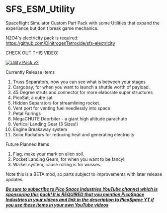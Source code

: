 # SFS_ESM_Utility
Spaceflight Simulator Custom Part Pack with some Utilities that expand the experiance but don't break game mechanics.


N2O4's electricity pack is required: https://github.com/DinitrogenTetroxide/sfs-electricity

CHECK OUT THIS VIDEO!


[![Uility Pack v2](https://user-images.githubusercontent.com/109048742/184974397-2e7d5b36-71c5-4a0e-9494-a4be4f7b2a84.jpg)](https://youtu.be/OOuBHnekdi4)

Currently Release Items
1. Truss Separators, now you can see what is between your stages
2. Cargobay, for when you want to launch a shuttle worth of payload.
3. 45 Degree struts and connector for more elaborate super structures
4. PicoSat, a cube sat
5. Hidden Separators for streamlining rocket.
6. Vent port for venting fuel needlessly into space
7. Petal Fairings
8. MegaCHUTE Deorbiter - a giant high altitude parachute
9. Vertical Landing Gear (3 Sizes!)
10. Engine Breakaway system
11. Solar Radiators for reducing heat and generating electricity

Future Planned Items
1. Flag, make your mark on alien soil.
2. Pocket Landing Gears, for when you want to be fancy!
3. Walker system, cause rolling is for wusses.


Note this is a BETA mod, so parts subject to improvements with later release updates.

[**_Be sure to subscribe to Pico Space Industries YouTube channel which is sponsoring this pack! It is REQUIRED that you mention PicoSpace Industries in your videos and link in the description to PicoSpace YT if you use these items in your own YouTube videos_**](https://www.youtube.com/channel/UCgPjBqQ1IptrZai4oLVZrXA/?sub_confirmation=1)
